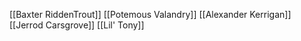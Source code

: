 [[Baxter RiddenTrout]]
[[Potemous Valandry]]
[[Alexander Kerrigan]]
[[Jerrod Carsgrove]]
[[Lil' Tony]]